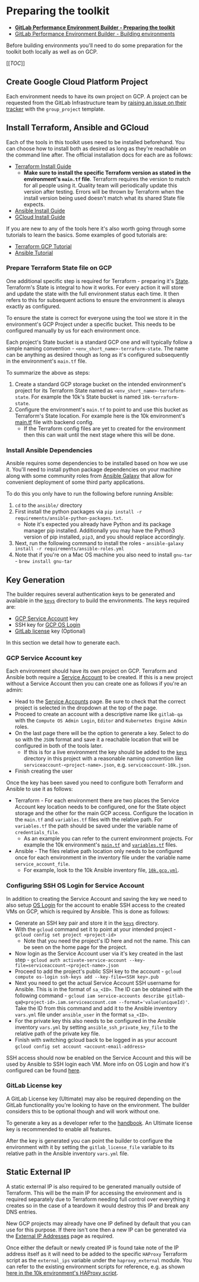 # Preparing the toolkit

* [**GitLab Performance Environment Builder - Preparing the toolkit**](prep_toolkit.md)
* [GitLab Performance Environment Builder - Building environments](building_environments.md)

Before building environments you'll need to do some preparation for the toolkit both locally as well as on GCP.

[[_TOC_]]

## Create Google Cloud Platform Project

Each environment needs to have its own project on GCP. A project can be requested from the GitLab Infrastructure team by [raising an issue on their tracker](https://gitlab.com/gitlab-com/gl-infra/infrastructure/-/issues) with the `group_project` template.

## Install Terraform, Ansible and GCloud

Each of the tools in this toolkit uses need to be installed beforehand. You can choose how to install both as desired as long as they're reachable on the command line after. The official installation docs for each are as follows:
* [Terraform Install Guide](https://learn.hashicorp.com/terraform/getting-started/install.html)
  * **Make sure to install the specific Terraform version as stated in the environment's `main.tf` file**. Terraform requires the version to match for all people using it. Quality team will periodically update this version after testing. Errors will be thrown by Terraform when the install version being used doesn't match what its shared State file expects.
* [Ansible Install Guide](https://docs.ansible.com/ansible/latest/installation_guide/intro_installation.html)
* [GCloud Install Guide](https://cloud.google.com/sdk/install)

If you are new to any of the tools here it's also worth going through some tutorials to learn the basics. Some examples of good tutorials are:
* [Terraform GCP Tutorial](https://learn.hashicorp.com/terraform/gcp/intro)
* [Ansible Tutorial](https://www.guru99.com/ansible-tutorial.html)

### Prepare Terraform State file on GCP

One additional specific step is required for Terraform - preparing it's [State](https://www.terraform.io/docs/state/index.html). Terraform's State is integral to how it works. For every action it will store and update the state with the full environment status each time. It then refers to this for subsequent actions to ensure the environment is always exactly as configured.

To ensure the state is correct for everyone using the tool we store it in the environment's GCP Project under a specific bucket. This needs to be configured manually by us for each environment once.

Each project's State bucket is a standard GCP one and will typically follow a simple naming convention - `<env_short_name>-terraform-state`. The name can be anything as desired though as long as it's configured subsequently in the environment's `main.tf` file.

To summarize the above as steps:

1. Create a standard GCP storage bucket on the intended environment's project for its Terraform State named as `<env_short_name>-terraform-state`. For example the 10k's State bucket is named `10k-terraform-state`.
1. Configure the environment's `main.tf` to point to and use this bucket as Terraform's State location. For example here is the 10k environment's [main.tf](terraform/10k/main.tf) file with backend config.
    * If the Terraform config files are yet to created for the environment then this can wait until the next stage where this will be done.

### Install Ansible Dependencies

Ansible requires some dependencies to be installed based on how we use it. You'll need to install python package dependencies on your machine along with some community roles from [Ansible Galaxy](https://galaxy.ansible.com/home) that allow for convenient deployment of some third party applications.

To do this you only have to run the following before running Ansible:

1. `cd` to the `ansible/` directory
1. First install the python packages via `pip install -r requirements/ansible-python-packages.txt`.
    * Note it's expected you already have Python and its package manager pip installed. Additionally you may have the Python3 version of pip installed, `pip3`, and you should replace accordingly.
1. Next, run the following command to install the roles - `ansible-galaxy install -r requirements/ansible-roles.yml`
1. Note that if you're on a Mac OS machine you also need to install `gnu-tar` - `brew install gnu-tar`

## Key Generation

The builder requires several authentication keys to be generated and available in the [`keys`](../keys) directory to build the environments. The keys required are:

* [GCP Service Account]((https://console.cloud.google.com/iam-admin/serviceaccounts)) key
* SSH key for [GCP OS Login](https://cloud.google.com/compute/docs/instances/managing-instance-access)
* [GitLab license](https://about.gitlab.com/handbook/developer-onboarding/#working-on-gitlab-ee) key (Optional)

In this section we detail how to generate each.

### GCP Service Account key

Each environment should have its own project on GCP. Terraform and Ansible both require a [Service Account](https://cloud.google.com/iam/docs/understanding-service-accounts) to be created. If this is a new project without a Service Account then you can create one as follows if you're an admin:

* Head to the [Service Accounts](https://console.cloud.google.com/iam-admin/serviceaccounts) page. Be sure to check that the correct project is selected in the dropdown at the top of the page.
* Proceed to create an account with a descriptive name like `gitlab-qa` with the `Compute OS Admin Login`, `Editor` and `Kubernetes Engine Admin` roles.
* On the last page there will be the option to generate a key. Select to do so with the `JSON` format and save it a reachable location that will be configured in both of the tools later.
  * If this is for a live environment the key should be added to the [`keys`](../keys) directory in this project with a reasonable naming convention like `serviceaccount-<project-name>.json`, e.g. `serviceaccount-10k.json`.
* Finish creating the user

Once the key has been saved you need to configure both Terraform and Ansible to use it as follows:
* Terraform - For each environment there are two places the Service Account key location needs to be configured, one for the State object storage and the other for the main GCP access. Configure the location in the `main.tf` and `variables.tf` files with the relative path. For `variables.tf` the path should be saved under the variable name of `credentials_file`.
  * As an example you can refer to the current environment projects. For example the 10k environment's [`main.tf`](../terraform/10k/main.tf) and [`variables.tf`](../terraform/10k/variables.tf) files.
* Ansible - The files relative path location only needs to be configured once for each environment in the inventory file under the variable name `service_account_file`.
  * For example, look to the 10k Ansible inventory file, [`10k.gcp.yml`](../ansible/inventories/10k/10k.gcp.yml).

### Configuring SSH OS Login for Service Account

In addition to creating the Service Account and saving the key we need to also setup [OS Login](https://cloud.google.com/compute/docs/instances/managing-instance-access) for the account to enable SSH access to the created VMs on GCP, which is required by Ansible. This is done as follows:

* Generate an SSH key pair and store it in the [`keys`](../keys) directory.
* With the `gcloud` command set it to point at your intended project - `gcloud config set project <project-id>`
  * Note that you need the project's ID here and not the name. This can be seen on the home page for the project.
* Now login as the Service Account user via it's key created in the last step - `gcloud auth activate-service-account --key-file=serviceaccount-<project-name>.json`
* Proceed to add the project's public SSH key to the account - `gcloud compute os-login ssh-keys add --key-file=<SSH key>.pub`
* Next you need to get the actual Service Account SSH username for Ansible. This is in the format of `sa_<ID>`. The ID can be obtained with the following command - `gcloud iam service-accounts describe gitlab-qa@<project-id>.iam.serviceaccount.com --format='value(uniqueId)'`. Take the ID from this command and add it to the Ansible inventory `vars.yml` file under `ansible_user` in the format `sa_<ID>`.
* For the private key this also needs to be configured in the Ansible inventory `vars.yml` by setting `ansible_ssh_private_key_file` to the relative path of the private key file.
* Finish with switching gcloud back to be logged in as your account `gcloud config set account <account-email-address>`

SSH access should now be enabled on the Service Account and this will be used by Ansible to SSH login each VM. More info on OS Login and how it's configured can be found [here](https://alex.dzyoba.com/blog/gcp-ansible-service-account/).

### GitLab License key

A GitLab License key (Ultimate) may also be required depending on the GitLab functionality you're looking to have on the environment. The builder considers this to be optional though and will work without one.

To generate a key as a developer refer to the [handbook](https://about.gitlab.com/handbook/developer-onboarding/#working-on-gitlab-ee). An Ultimate license key is recommended to enable all features.

After the key is generated you can point the builder to configure the environment with it by setting the `gitlab_license_file` variable to its relative path in the Ansible inventory `vars.yml` file.

## Static External IP

A static external IP is also required to be generated manually outside of Terraform. This will be the main IP for accessing the environment and is required separately due to Terraform needing full control over everything it creates so in the case of a teardown it would destroy this IP and break any DNS entries.

New GCP projects may already have one IP defined by default that you can use for this purpose. If there isn't one then a new IP can be generated via the [External IP Addresses](https://console.cloud.google.com/networking/addresses/list?project=gitlab-qa-25k-bc38fe) page as required.

Once either the default or newly created IP is found take note of the IP address itself as it will need to be added to the specific `HAProxy` Terraform script as the `external_ips` variable under the `haproxy_external` module. You can refer to the existing environment scripts for reference, e.g. as shown [here in the 10k environment's HAProxy script](https://gitlab.com/gitlab-org/quality/performance-environment-builder/blob/master/terraform/10k/haproxy.tf).
